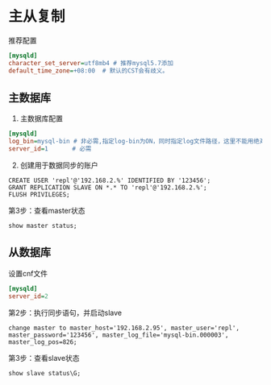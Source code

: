 # 主从复制

推荐配置

```ini
[mysqld]
character_set_server=utf8mb4 # 推荐mysql5.7添加
default_time_zone=+08:00  # 默认的CST会有歧义。
```



## 主数据库

1. 主数据库配置

```ini
[mysqld]
log_bin=mysql-bin # 非必需,指定log-bin为ON，同时指定log文件路径，这里不能用绝对路径
server_id=1　　　　# 必需
```

2. 创建用于数据同步的账户

```mysql
CREATE USER 'repl'@'192.168.2.%' IDENTIFIED BY '123456';
GRANT REPLICATION SLAVE ON *.* TO 'repl'@'192.168.2.%';
FLUSH PRIVILEGES;
```

第3步：查看master状态

```mysql
show master status;
```

## 从数据库

设置cnf文件

```ini
[mysqld]
server_id=2
```

第2步：执行同步语句，并启动slave

```
change master to master_host='192.168.2.95', master_user='repl', master_password='123456', master_log_file='mysql-bin.000003', master_log_pos=826;
```

第3步：查看slave状态

```
show slave status\G;
```

